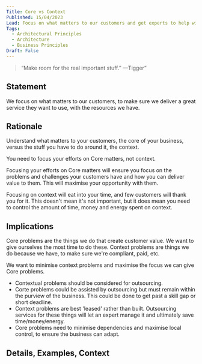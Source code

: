 ```yaml
---
Title: Core vs Context
Published: 15/04/2023
Lead: Focus on what matters to our customers and get experts to help with the rest.
Tags:
  - Architectural Principles
  - Architecture
  - Business Principles
Draft: False
---
```


> “Make room for the real important stuff.” —Tigger”

## Statement

We focus on what matters to our customers, to make sure we deliver a great service they want to use, with the resources we have.

## Rationale

Understand what matters to your customers, the core of your business, versus the stuff you have to do around it, the context.

You need to focus your efforts on Core matters, not context.

Focusing your efforts on Core matters will ensure you focus on the problems and challenges your customers have and how you can deliver value to them. This will maximise your opportunity with them.

Focusing on context will eat into your time, and few customers will thank you for it. This doesn't mean it's not important, but it does mean you need to control the amount of time, money and energy spent on context.

## Implications

Core problems are the things we do that create customer value. We want to give ourselves the most time to do these. Context problems are things we do because we have, to make sure we're compliant, paid, etc.

We want to minimise context problems and maximise the focus we can give Core problems.

* Contextual problems should be considered for outsourcing.
* Corte problems could be assisted by outsourcing but must remain within the purview of the business. This could be done to get past a skill gap or short deadline.
* Context problems are best 'leased' rather than built. Outsourcing services for these things will let an expert manage it and ultimately save time/money/energy.
* Core problems need to minimise dependencies and maximise local control, to ensure the business can adapt.

## Details, Examples, Context
